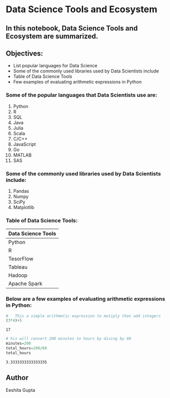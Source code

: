 


# Data Science Tools and Ecosystem

## In this notebook, Data Science Tools and Ecosystem are summarized.


## __Objectives:__

- List popular languages for Data Science
- Some of the commonly used libraries used by Data Scientists include
- Table of Data Science Tools
- Few examples of evaluating arithmetic expressions in Python

### Some of the popular languages that Data Scientists use are:

1. Python
2. R
3. SQL
4. Java
5. Julia
6. Scala
7. C/C++
8. JavaScript
9.  Go
10. MATLAB
11. SAS

### Some of the commonly used libraries used by Data Scientists include:

1. Pandas
2. Numpy
3. SciPy
4. Matplotlib

### Table of Data Science Tools:


|Data Science Tools|
|------------------|
|Python|
|R|
|TesorFlow|
|Tableau|
|Hadoop|
|Apache Spark|

### Below are a few examples of evaluating arithmetic expressions in Python:


```python
#   This a simple arithmetic expression to mutiply then add integers
(3*4)+5
```




    17




```python
# his will convert 200 minutes to hours by diving by 60
minutes=200
total_hours=200/60
total_hours
```




    3.3333333333333335



## Author

Eeshita Gupta


```python

```
